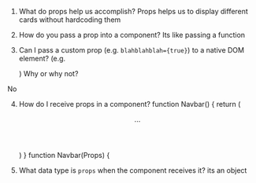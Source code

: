 1. What do props help us accomplish?
Props helps us to display different cards without hardcoding them 


2. How do you pass a prop into a component?
Its like passing a function


3. Can I pass a custom prop (e.g. `blahblahblah={true}`) to a native
   DOM element? (e.g. <div blahblahblah={true}>) Why or why not?
   
No 

4. How do I receive props in a component?
function Navbar() {
    return (
        <header>
            ...
        </header>
    )
}
function Navbar(Props) {

5. What data type is `props` when the component receives it?
its an object